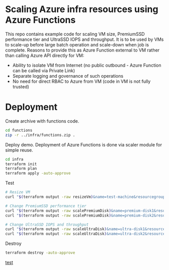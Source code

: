 # Scaling Azure infra resources using Azure Functions
This repo contains example code for scaling VM size, PremiumSSD performance tier and UltraSSD IOPS and throughput. It is to be used by VMs to scale-up before large batch operation and scale-down when job is complete. Reasons to provide this as Azure Function external to VM rather than calling Azure API directly for VM:
- Ability to isolate VM from Internet (no public outbound - Azure Function can be called via Private Link)
- Separate logging and governance of such operations
- No need for direct RBAC to Azure from VM (code in VM is not fully trusted)

# Deployment
Create archive with functions code.

```bash
cd functions
zip -r ../infra/functions.zip .
```

Deploy demo. Deployment of Azure Functions is done via scaler module for simple reuse.

```bash
cd infra
terraform init
terraform plan
terraform apply -auto-approve
```

Test

```bash
# Resize VM
curl "$(terraform output -raw resizeVm)&name=test-machine&resourcegroup=scale-test-rg&size=Standard_D8s_v3"

# Change PremiumSSD performance tier
curl "$(terraform output -raw scalePremiumDisk)&name=premium-disk1&resourcegroup=scale-test-rg&tier=P40"
curl "$(terraform output -raw scalePremiumDisk)&name=premium-disk2&resourcegroup=scale-test-rg&tier=P40"

# Change UltraSSD IOPS and throughput
curl "$(terraform output -raw scaleUltraDisk)&name=ultra-disk1&resourcegroup=scale-test-rg&DiskIOPSReadWrite=2000&DiskMBpsReadWrite=150"
curl "$(terraform output -raw scaleUltraDisk)&name=ultra-disk2&resourcegroup=scale-test-rg&DiskIOPSReadWrite=2000&DiskMBpsReadWrite=150"

```

Destroy

```bash
terraform destroy -auto-approve
```

<a href="README.md" download="README.md">test</a>
